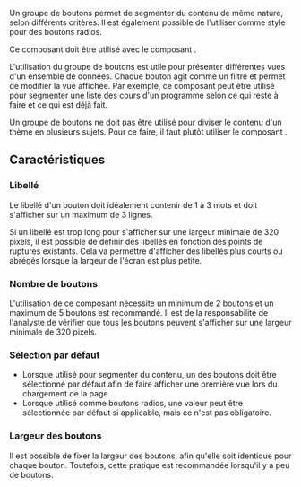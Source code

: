 Un groupe de boutons permet de segmenter du contenu de même nature, selon différents critères. Il est également possible de l'utiliser comme style pour des boutons radios.

Ce composant doit être utilisé avec le composant <modul-go name="m-radio"></modul-go>.

<modul-do>
    <p>L'utilisation du groupe de boutons est utile pour présenter différentes vues d'un ensemble de données. Chaque bouton agit comme un filtre et permet de modifier la vue affichée. Par exemple, ce composant peut être utilisé pour segmenter une liste des cours d'un programme selon ce qui reste à faire et ce qui est déjà fait.</p>
</modul-do>

<modul-dont>
    <p>Un groupe de boutons ne doit pas être utilisé pour diviser le contenu d'un thème en plusieurs sujets. Pour ce faire, il faut plutôt utiliser le composant <modul-go name="m-tabs"></modul-go>.</p>
</modul-dont>

## Caractéristiques

### Libellé
Le libellé d'un bouton doit idéalement contenir de 1 à 3 mots et doit s'afficher sur un maximum de 3 lignes.

Si un libellé est trop long pour s'afficher sur une largeur minimale de 320 pixels, il est possible de définir des libellés en fonction des points de ruptures existants. Cela va permettre d'afficher des libellés plus courts ou abrégés lorsque la largeur de l'écran est plus petite.

### Nombre de boutons
L'utilisation de ce composant nécessite un minimum de 2 boutons et un maximum de 5 boutons est recommandé. Il est de la responsabilité de l'analyste de vérifier que tous les boutons peuvent s'afficher sur une largeur minimale de 320 pixels.

### Sélection par défaut
* Lorsque utilisé pour segmenter du contenu, un des boutons doit être sélectionné par défaut afin de faire afficher une première vue lors du chargement de la page.
* Lorsque utilisé comme boutons radios, une valeur peut être sélectionnée par défaut si applicable, mais ce n'est pas obligatoire.

### Largeur des boutons
Il est possible de fixer la largeur des boutons, afin qu'elle soit identique pour chaque bouton. Toutefois, cette pratique est recommandée lorsqu'il y a peu de boutons.


<!-- <modul-demo>

```html
<m-button-group :full-size="true">
    <m-radio value="bouton1">Bouton 1</m-radio>
    <m-radio value="bouton2">Bouton 2</m-radio>
    <m-radio value="bouton3">Bouton 3</m-radio>
</m-button-group>
```

</modul-demo> -->
